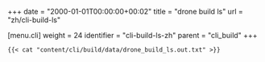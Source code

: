 +++
date = "2000-01-01T00:00:00+00:02"
title = "drone build ls"
url = "zh/cli-build-ls"

[menu.cli]
  weight = 24
  identifier = "cli-build-ls-zh"
  parent = "cli_build"
+++

```text
{{< cat "content/cli/build/data/drone_build_ls.out.txt" >}}
```
